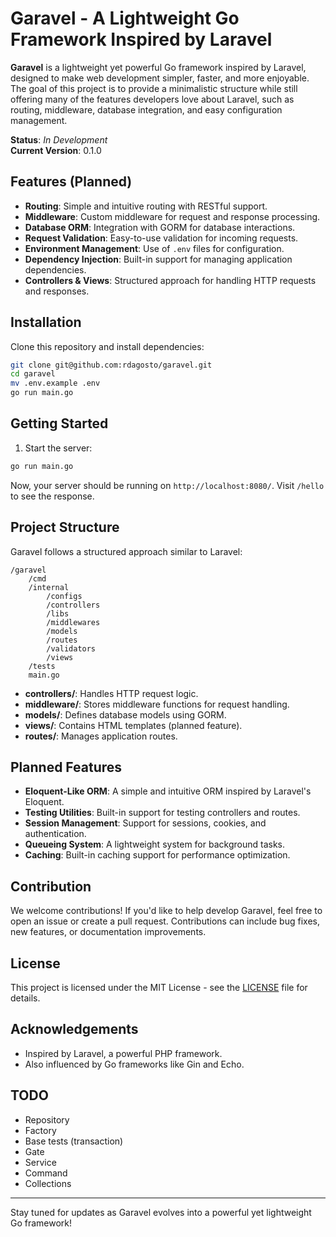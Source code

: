 # Garavel - A Lightweight Go Framework Inspired by Laravel

**Garavel** is a lightweight yet powerful Go framework inspired by Laravel, designed to make web development simpler, faster, and more enjoyable. The goal of this project is to provide a minimalistic structure while still offering many of the features developers love about Laravel, such as routing, middleware, database integration, and easy configuration management.

**Status**: _In Development_  
**Current Version**: 0.1.0

## Features (Planned)

- **Routing**: Simple and intuitive routing with RESTful support.
- **Middleware**: Custom middleware for request and response processing.
- **Database ORM**: Integration with GORM for database interactions.
- **Request Validation**: Easy-to-use validation for incoming requests.
- **Environment Management**: Use of `.env` files for configuration.
- **Dependency Injection**: Built-in support for managing application dependencies.
- **Controllers & Views**: Structured approach for handling HTTP requests and responses.

## Installation

Clone this repository and install dependencies:

```bash
git clone git@github.com:rdagosto/garavel.git
cd garavel
mv .env.example .env
go run main.go
```

## Getting Started

1. Start the server:

```bash
go run main.go
```

Now, your server should be running on `http://localhost:8080/`. Visit `/hello` to see the response.

## Project Structure

Garavel follows a structured approach similar to Laravel:

```
/garavel
    /cmd
    /internal
        /configs
        /controllers
        /libs
        /middlewares
        /models
        /routes
        /validators
        /views
    /tests
    main.go
```

- **controllers/**: Handles HTTP request logic.
- **middleware/**: Stores middleware functions for request handling.
- **models/**: Defines database models using GORM.
- **views/**: Contains HTML templates (planned feature).
- **routes/**: Manages application routes.

## Planned Features

- **Eloquent-Like ORM**: A simple and intuitive ORM inspired by Laravel's Eloquent.
- **Testing Utilities**: Built-in support for testing controllers and routes.
- **Session Management**: Support for sessions, cookies, and authentication.
- **Queueing System**: A lightweight system for background tasks.
- **Caching**: Built-in caching support for performance optimization.

## Contribution

We welcome contributions! If you'd like to help develop Garavel, feel free to open an issue or create a pull request. Contributions can include bug fixes, new features, or documentation improvements.

## License

This project is licensed under the MIT License - see the [LICENSE](LICENSE) file for details.

## Acknowledgements

- Inspired by Laravel, a powerful PHP framework.
- Also influenced by Go frameworks like Gin and Echo.

## TODO

- Repository
- Factory
- Base tests (transaction)
- Gate
- Service
- Command
- Collections

---

Stay tuned for updates as Garavel evolves into a powerful yet lightweight Go framework!
